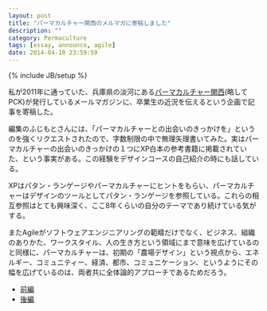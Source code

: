 ```yaml
---
layout: post
title: "パーマカルチャー関西のメルマガに寄稿しました"
description: ""
category: Permaculture
tags: [essay, announce, agile]
date: 2014-04-10 23:59:59
---
```

{% include JB/setup %}

私が2011年に通っていた、兵庫県の淡河にある[パーマカルチャー関西](http://percul-k.jimdo.com/)(略してPCK)が発行しているメールマガジンに、卒業生の近況を伝えるという企画で記事を寄稿した。

編集のふじもとさんには、「パーマカルチャーとの出会いのきっかけを」というのを強くリクエストされたので、字数制限の中で無理矢理書いてみた。実はパーマカルチャーの出会いのきっかけの１つにXP白本の参考書籍に掲載されていた、という事実がある。この経験をデザインコースの自己紹介の時にも話している。

XPはパタン・ランゲージやパーマカルチャーにヒントをもらい、パーマカルチャーはデザインのツールとしてパタン・ランゲージを参照している。これらの相互参照はとても興味深く、ここ8年くらいの自分のテーマであり続けている気がする。

またAgileがソフトウェアエンジニアリングの範疇だけでなく、ビジネス、組織のありかた、ワークスタイル、人の生き方という領域にまで意味を広げているのと同様に、パーマカルチャーは、初期の「農場デザイン」という視点から、エネルギー、コミュニティー、経済、都市、コミュニケーション、というようにその幅を広げているのは、両者共に全体論的アプローチであるためだろう。

* [前編](/pages/pc/column_vol1.html)
* [後編](/pages/pc/column_vol2.html)